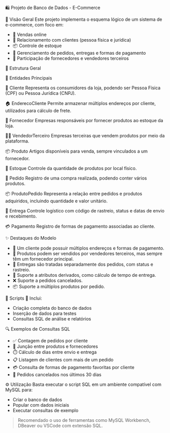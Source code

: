 🛍️ Projeto de Banco de Dados - E-Commerce

📌 Visão Geral
Este projeto implementa o esquema lógico de um sistema de e-commerce, com foco em:
- 🛒 Vendas online
- 👥 Relacionamento com clientes (pessoa física e jurídica)
- 📦 Controle de estoque
- 📑 Gerenciamento de pedidos, entregas e formas de pagamento
- 🤝 Participação de fornecedores e vendedores terceiros

🧱 Estrutura Geral

🔹 Entidades Principais

👤 Cliente
Representa os consumidores da loja, podendo ser Pessoa Física (CPF) ou Pessoa Jurídica (CNPJ).

🏠 EnderecoCliente
Permite armazenar múltiplos endereços por cliente, utilizados para cálculo de frete.

🏢 Fornecedor
Empresas responsáveis por fornecer produtos ao estoque da loja.

🧑‍💼 VendedorTerceiro
Empresas terceiras que vendem produtos por meio da plataforma.

📦 Produto
Artigos disponíveis para venda, sempre vinculados a um fornecedor.

🏬 Estoque
Controle da quantidade de produtos por local físico.

🧾 Pedido
Registro de uma compra realizada, podendo conter vários produtos.

📦 ProdutoPedido
Representa a relação entre pedidos e produtos adquiridos, incluindo quantidade e valor unitário.

🚚 Entrega
Controle logístico com código de rastreio, status e datas de envio e recebimento.

💳 Pagamento
Registro de formas de pagamento associadas ao cliente.

✨ Destaques do Modelo
- 👥 Um cliente pode possuir múltiplos endereços e formas de pagamento.
- 🔁 Produtos podem ser vendidos por vendedores terceiros, mas sempre têm um fornecedor principal.
- 🚚 Entregas são tratadas separadamente dos pedidos, com status e rastreio.
- 🧮 Suporte a atributos derivados, como cálculo de tempo de entrega.
- ❌ Suporte a pedidos cancelados.
- 📦 Suporte a múltiplos produtos por pedido.

🧪 Scripts
📝 Inclui:
- Criação completa do banco de dados
- Inserção de dados para testes
- Consultas SQL de análise e relatórios

🔍 Exemplos de Consultas SQL
- ✅ Contagem de pedidos por cliente
- 🔗 Junção entre produtos e fornecedores
- ⏱️ Cálculo de dias entre envio e entrega
- 📋 Listagem de clientes com mais de um pedido
- 💳 Consulta de formas de pagamento favoritas por cliente
- 🚫 Pedidos cancelados nos últimos 30 dias

⚙️ Utilização
Basta executar o script SQL em um ambiente compatível com MySQL para:
- Criar o banco de dados
- Popular com dados iniciais
- Executar consultas de exemplo

> Recomendado o uso de ferramentas como MySQL Workbench, DBeaver ou VSCode com extensão SQL.
